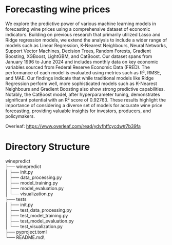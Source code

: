 # Forecasting wine prices

We explore the predictive power of various machine learning models in forecasting wine prices using a comprehensive dataset of economic indicators. Building on previous research that primarily utilized Lasso and Ridge regression models, we extend the analysis to include a wider range of models such as Linear Regression, K-Nearest Neighbours, Neural Networks, Support Vector Machines, Decision Trees, Random Forests, Gradient Boosting, XGBoost, LightGBM, and CatBoost. Our dataset spans from January 1996 to June 2024 and includes monthly data on key economic variables sourced from Federal Reserve Economic Data (FRED). The performance of each model is evaluated using metrics such as R², RMSE, and MAE. Our findings indicate that while traditional models like Ridge Regression perform well, more sophisticated models such as K-Nearest Neighbours and Gradient Boosting also show strong predictive capabilities. Notably, the CatBoost model, after hyperparameter tuning, demonstrates significant potential with an R² score of 0.92763. These results highlight the importance of considering a diverse set of models for accurate wine price forecasting, providing valuable insights for investors, producers, and policymakers.

Overleaf: https://www.overleaf.com/read/ydvfhffcycdw#7b39fa

# Directory Structure


winepredict\
├── winepredict\
│ ├── init.py\
│ ├── data_processing.py\
│ ├── model_training.py\
│ ├── model_evaluation.py\
│ └── visualization.py\
├── tests\
│ ├── init.py\
│ ├── test_data_processing.py\
│ ├── test_model_training.py\
│ ├── test_model_evaluation.py\
│ └── test_visualization.py\
├── pyproject.toml\
└── README.md\

